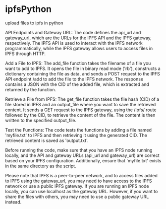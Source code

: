 # ipfsPython
upload files to ipfs in python

API Endpoints and Gateway URL: The code defines the api_url and gateway_url, which are the URLs for the IPFS API and the IPFS gateway, respectively. The IPFS API is used to interact with the IPFS network programmatically, while the IPFS gateway allows users to access files in IPFS through HTTP.

Add a File to IPFS: The add_file function takes the filename of a file you want to add to IPFS. It opens the file in binary read mode ('rb'), constructs a dictionary containing the file as data, and sends a POST request to the IPFS API endpoint /add to add the file to the IPFS network. The response contains a JSON with the CID of the added file, which is extracted and returned by the function.

Retrieve a File from IPFS: The get_file function takes the file hash (CID) of a file stored in IPFS and an output_file where you want to save the retrieved content. It sends a GET request to the IPFS gateway, using the /ipfs/ route followed by the CID, to retrieve the content of the file. The content is then written to the specified output_file.

Test the Functions: The code tests the functions by adding a file named 'myfile.txt' to IPFS and then retrieving it using the generated CID. The retrieved content is saved as 'output.txt'.

Before running the code, make sure that you have an IPFS node running locally, and the API and gateway URLs (api_url and gateway_url) are correct based on your IPFS configuration. Additionally, ensure that 'myfile.txt' exists in the same directory as the script.

Please note that IPFS is a peer-to-peer network, and to access files added to IPFS using the gateway_url, you may need to have access to the IPFS network or use a public IPFS gateway. If you are running an IPFS node locally, you can use localhost as the gateway URL. However, if you want to share the files with others, you may need to use a public gateway URL instead.
